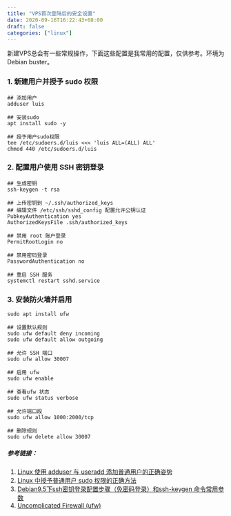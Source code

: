 ```yaml
---
title: "VPS首次登陆后的安全设置"
date: 2020-09-16T16:22:43+08:00
draft: false
categories: ["linux"]
---
```


新建VPS总会有一些常规操作，下面这些配置是我常用的配置，仅供参考。环境为Debian buster。

### 1. 新建用户并授予 sudo 权限
``` Shell
## 添加用户
adduser luis

## 安装sudo
apt install sudo -y

## 授予用户sudo权限
tee /etc/sudoers.d/luis <<< 'luis ALL=(ALL) ALL'
chmod 440 /etc/sudoers.d/luis
```

### 2. 配置用户使用 SSH 密钥登录
``` Shell
## 生成密钥
ssh-keygen -t rsa

## 上传密钥到 ~/.ssh/authorized_keys
## 编辑文件 /etc/ssh/sshd_config 配置允许公钥认证
PubkeyAuthentication yes
AuthorizedKeysFile .ssh/authorized_keys

## 禁用 root 账户登录
PermitRootLogin no

## 禁用密码登录
PasswordAuthentication no

## 重启 SSH 服务
systemctl restart sshd.service
```

### 3. 安装防火墙并启用
``` Shell
sudo apt install ufw

## 设置默认规则
sudo ufw default deny incoming
sudo ufw default allow outgoing

## 允许 SSH 端口
sudo ufw allow 30007

## 启用 ufw
sudo ufw enable

## 查看ufw 状态
sudo ufw status verbose

## 允许端口段
sudo ufw allow 1000:2000/tcp

## 删除规则
sudo ufw delete allow 30007
```

##### 参考链接：
1. [Linux 使用 adduser 与 useradd 添加普通用户的正确姿势 ](https://p3terx.com/archives/add-normal-users-with-adduser-and-useradd.html)
2. [Linux 中授予普通用户 sudo 权限的正确方法 ](https://p3terx.com/archives/linux-grants-normal-user-sudo-permission.html)
3. [Debian9.5下ssh密钥登录配置步骤（免密码登录）和ssh-keygen 命令常用参数](https://www.cnblogs.com/pipci/p/9819902.html)
4. [Uncomplicated Firewall (ufw)](https://wiki.debian.org/Uncomplicated%20Firewall%20%28ufw%29)